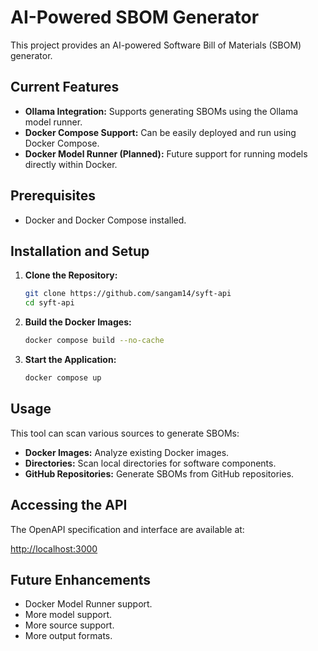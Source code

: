 # AI-Powered SBOM Generator

This project provides an AI-powered Software Bill of Materials (SBOM) generator.

## Current Features

*   **Ollama Integration:**  Supports generating SBOMs using the Ollama model runner.
*   **Docker Compose Support:**  Can be easily deployed and run using Docker Compose.
*   **Docker Model Runner (Planned):** Future support for running models directly within Docker.

## Prerequisites

*   Docker and Docker Compose installed.

## Installation and Setup

1.  **Clone the Repository:**
    ```bash
    git clone https://github.com/sangam14/syft-api
    cd syft-api
    ```

2.  **Build the Docker Images:**
    ```bash
    docker compose build --no-cache
    ```

3.  **Start the Application:**
    ```bash
    docker compose up
    ```

## Usage

This tool can scan various sources to generate SBOMs:

*   **Docker Images:** Analyze existing Docker images.
*   **Directories:** Scan local directories for software components.
*   **GitHub Repositories:** Generate SBOMs from GitHub repositories.

## Accessing the API

The OpenAPI specification and interface are available at:

[http://localhost:3000](http://localhost:3000)

## Future Enhancements

*   Docker Model Runner support.
*   More model support.
*   More source support.
*   More output formats.

